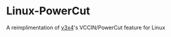 # Linux-PowerCut
A reimplimentation of [v3x4](https://github.com/freecableguy/v3x4)'s VCCIN/PowerCut feature for Linux
